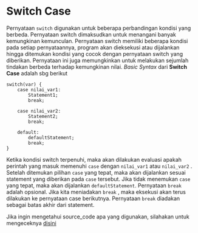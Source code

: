 # Switch Case

Pernyataan `switch` digunakan untuk beberapa perbandingan kondisi yang berbeda. Pernyataan switch dimaksudkan untuk menangani banyak kemungkinan kemunculan. Pernyataan switch memiliki beberapa kondisi pada setiap pernyataannya, program akan dieksekusi atau dijalankan hingga ditemukan kondisi yang cocok dengan pernyataan switch yang diberikan. Pernyataan ini juga memungkinkan untuk melakukan sejumlah tindakan berbeda terhadap kemungkinan nilai. *Basic Syntax* dari **Switch Case** adalah sbg berikut

```
switch(var) {
    case nilai_var1:
        Statement1;
        break;

    case nilai_var2:
        Statement2;
        break;
    
    default:
        defaultStatement;
        break;
}
```
Ketika kondisi switch terpenuhi, maka akan dilakukan evaluasi apakah perintah yang masuk memenuhi `case` dengan `nilai_var1` atau `nilai_var2` . Setelah ditemukan pilihan `case` yang tepat, maka akan dijalankan sesuai statement yang diberikan pada `case` tersebut. Jika tidak menemukan `case` yang tepat, maka akan dijalankan `defaultStatement`. Pernyataan `break` adalah opsional. Jika kita meniadakan `break` , maka eksekusi akan terus dilakukan ke pernyataan case berikutnya. Pernyataan `break` diadakan sebagai batas akhir dari statement.

Jika ingin mengetahui source_code apa yang digunakan, silahakan untuk mengeceknya [disini](https://github.com/bellshade/Java/blob/main/learn/basic/StrukturKontrol/SwitchCase/SwitchJava.java)